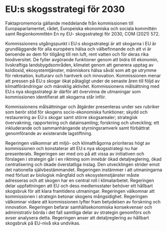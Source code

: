 # EU:s skogsstrategi för 2030

Faktapromemoria gällande meddelande från kommissionen till Europaparlamentet, rådet, Europeiska ekonomiska och sociala kommittén samt Regionkommittén En ny EU\- skogsstrategi för 2030, COM (2021\) 572\.

Kommissionens utgångspunkt i EU:s skogsstrategi är att skogarna i EU är grundläggande för alla européers hälsa och välbefinnande och att vi är beroende av dem för tillgång till ren luft, rent vatten och för deras rika biodiversitet. De fyller avgörande funktioner genom att bidra till ekonomin, livskraftiga landsbygdsområden, klimatet genom att generera upptag av koldioxid, ekosystemtjänster, människors hälsa såväl som att ge utrymme för rekreation, kulturarv och hantverk och innovation. Kommissionen menar att pressen på EU:s skogar ökat påtagligt under de senaste åren till följd av klimatförändringar och mänsklig aktivitet. Kommissionens målsättning med EU:s nya skogsstrategi är därför att övervinna de utmaningar som kommissionen identifierat att skogarna står inför.

Kommissionens målsättningar och åtgärder presenteras under sex rubriker som berör stöd för skogens socio\-ekonomiska funktioner; skydd och restaurering av EU:s skogar samt större skogsarealer; strategisk övervakning, rapportering och datainsamling; forskning och utveckling; ett inkluderande och sammanhängande styrningsramverk samt förbättrat genomförande av existerande lagstiftning.

Regeringen välkomnar att miljö\- och klimatfrågorna prioriteras högt av kommissionen och konstaterar att EU:s nya skogsstrategi nu har presenterats. Regeringen ser med oro på att vissa av initiativen och förslagen i strategin går i en riktning som innebär ökad detaljreglering, ökad centralisering och ökade överstatliga inslag. Den utvecklingen strider emot det nationella självbestämmandet. Regeringen instämmer i att utmaningarna med förlust av biologisk mångfald och ekosystemstjänster måste adresseras och att skogen har en central roll i klimatarbetet. Regeringen delar uppfattningen att EU och dess medlemsstater behöver ett hållbart skogsbruk för att klara framtidens utmaningar. Regeringen välkomnar att kommissionen i strategin betonar skogens mångsidighet. Regeringen välkomnar vidare att kommissionen lyfter fram betydelsen av forskning och innovation. Regeringen befarar samhällsekonomiska konsekvenser och administrativ börda i det fall samtliga delar av strategin genomförs och avser analysera detta. Regeringen anser att detaljreglering av hållbart skogsbruk på EU\-nivå ska undvikas.
